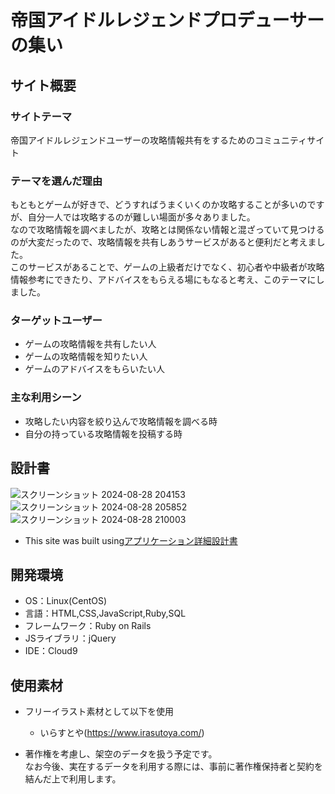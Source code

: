 # 帝国アイドルレジェンドプロデューサーの集い

## サイト概要
### サイトテーマ
​帝国アイドルレジェンドユーザーの攻略情報共有をするためのコミュニティサイト
### テーマを選んだ理由
​もともとゲームが好きで、どうすればうまくいくのか攻略することが多いのですが、自分一人では攻略するのが難しい場面が多々ありました。</br>
 なので攻略情報を調べましたが、攻略とは関係ない情報と混ざっていて見つけるのが大変だったので、攻略情報を共有しあうサービスがあると便利だと考えました。</br>
 このサービスがあることで、ゲームの上級者だけでなく、初心者や中級者が攻略情報参考にできたり、アドバイスをもらえる場にもなると考え、このテーマにしました。
### ターゲットユーザー
- ゲームの攻略情報を共有したい人
- ゲームの攻略情報を知りたい人
- ゲームのアドバイスをもらいたい人
### 主な利用シーン
- 攻略したい内容を絞り込んで攻略情報を調べる時
- 自分の持っている攻略情報を投稿する時
## 設計書
![スクリーンショット 2024-08-28 204153](https://github.com/user-attachments/assets/4910b6bc-51e3-4e71-bac3-2115bc0abef6)
![スクリーンショット 2024-08-28 205852](https://github.com/user-attachments/assets/0a62d8e2-44b4-42d8-a4b2-093ea0388b1a)
![スクリーンショット 2024-08-28 210003](https://github.com/user-attachments/assets/4e948990-f04b-4ded-ab62-d8f1ea5b9554)
- This site was built using[アプリケーション詳細設計書](https://docs.google.com/spreadsheets/d/1s6hBdbMJwd4LYhYi8t6GZpihsVFP9Gv0v0ISx79IIj4/edit?usp=sharing)
## 開発環境
- OS：Linux(CentOS)
- 言語：HTML,CSS,JavaScript,Ruby,SQL
- フレームワーク：Ruby on Rails
- JSライブラリ：jQuery
- IDE：Cloud9
​
## 使用素材
- フリーイラスト素材として以下を使用
    - いらすとや(https://www.irasutoya.com/)

- 著作権を考慮し、架空のデータを扱う予定です。</br>
  なお今後、実在するデータを利用する際には、事前に著作権保持者と契約を結んだ上で利用します。
